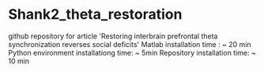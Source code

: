 # Shank2_theta_restoration
github repository for article 'Restoring interbrain prefrontal theta synchronization reverses social deficits'
Matlab installation time : ~ 20 min
Python environment installationg time: ~ 5min
Repository installation time: ~ 10 min 

